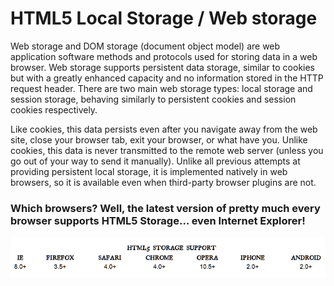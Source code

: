 # HTML5 Local Storage / Web storage

Web storage and DOM storage (document object model) are web application software methods and protocols used for storing data in a web browser.
Web storage supports persistent data storage, similar to cookies but with a greatly enhanced capacity and no information stored in the HTTP request header.
There are two main web storage types: local storage and session storage, behaving similarly to persistent cookies and session cookies respectively.

Like cookies, this data persists even after you navigate away from the web site, close your browser tab, exit your browser, or what have you.
Unlike cookies, this data is never transmitted to the remote web server (unless you go out of your way to send it manually).
Unlike all previous attempts at providing persistent local storage, it is implemented natively in web browsers,
so it is available even when third-party browser plugins are not.

### Which browsers? Well, the latest version of pretty much every browser supports HTML5 Storage… even Internet Explorer!
![ScreenShot](images/storage_support.jpg)
